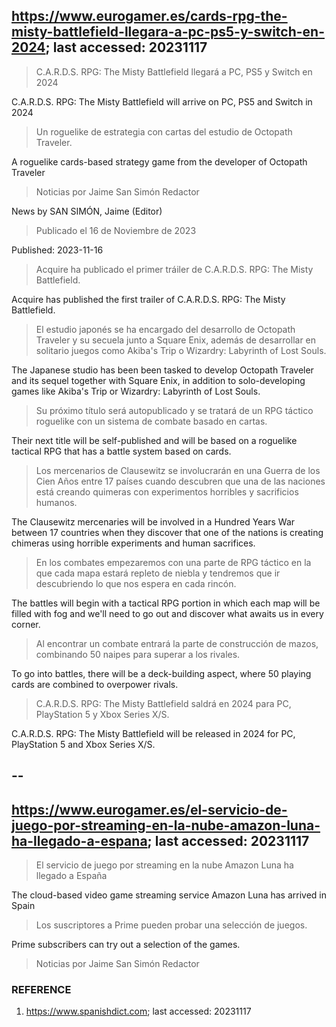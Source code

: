 ## https://www.eurogamer.es/cards-rpg-the-misty-battlefield-llegara-a-pc-ps5-y-switch-en-2024; last accessed: 20231117

> C.A.R.D.S. RPG: The Misty Battlefield llegará a PC, PS5 y Switch en 2024

C.A.R.D.S. RPG: The Misty Battlefield will arrive on PC, PS5 and Switch in 2024

> Un roguelike de estrategia con cartas del estudio de Octopath Traveler.

A roguelike cards-based strategy game from the developer of Octopath Traveler

> Noticias por Jaime San Simón Redactor

News by SAN SIMÓN, Jaime (Editor)

> Publicado el 16 de Noviembre de 2023

Published: 2023-11-16

> Acquire ha publicado el primer tráiler de C.A.R.D.S. RPG: The Misty Battlefield.

Acquire has published the first trailer of C.A.R.D.S. RPG: The Misty Battlefield.

> El estudio japonés se ha encargado del desarrollo de Octopath Traveler y su secuela junto a Square Enix, además de desarrollar en solitario juegos como Akiba's Trip o Wizardry: Labyrinth of Lost Souls.

The Japanese studio has been been tasked to develop Octopath Traveler and its sequel together with Square Enix, in addition to solo-developing  games like Akiba's Trip or Wizardry: Labyrinth of Lost Souls.

> Su próximo título será autopublicado y se tratará de un RPG táctico roguelike con un sistema de combate basado en cartas.

Their next title will be self-published and will be based on a roguelike tactical RPG that has a battle system based on cards.

> Los mercenarios de Clausewitz se involucrarán en una Guerra de los Cien Años entre 17 países cuando descubren que una de las naciones está creando quimeras con experimentos horribles y sacrificios humanos. 

The Clausewitz mercenaries will be involved in a Hundred Years War between 17 countries when they discover that one of the nations is creating chimeras using horrible experiments and human sacrifices.

> En los combates empezaremos con una parte de RPG táctico en la que cada mapa estará repleto de niebla y tendremos que ir descubriendo lo que nos espera en cada rincón.

The battles will begin with a tactical RPG portion in which each map will be filled with fog and we'll need to go out and discover what awaits us in every corner.

> Al encontrar un combate entrará la parte de construcción de mazos, combinando 50 naipes para superar a los rivales.

To go into battles, there will be a deck-building aspect, where 50 playing cards are combined to overpower rivals.

> C.A.R.D.S. RPG: The Misty Battlefield saldrá en 2024 para PC, PlayStation 5 y Xbox Series X/S. 

C.A.R.D.S. RPG: The Misty Battlefield will be released in 2024 for PC, PlayStation 5 and Xbox Series X/S. 



## --

## https://www.eurogamer.es/el-servicio-de-juego-por-streaming-en-la-nube-amazon-luna-ha-llegado-a-espana; last accessed: 20231117

> El servicio de juego por streaming en la nube Amazon Luna ha llegado a España

The cloud-based video game streaming service Amazon Luna has arrived in Spain

> Los suscriptores a Prime pueden probar una selección de juegos.

Prime subscribers can try out a selection of the games.

> Noticias por Jaime San Simón Redactor

### REFERENCE

1) https://www.spanishdict.com; last accessed: 20231117
